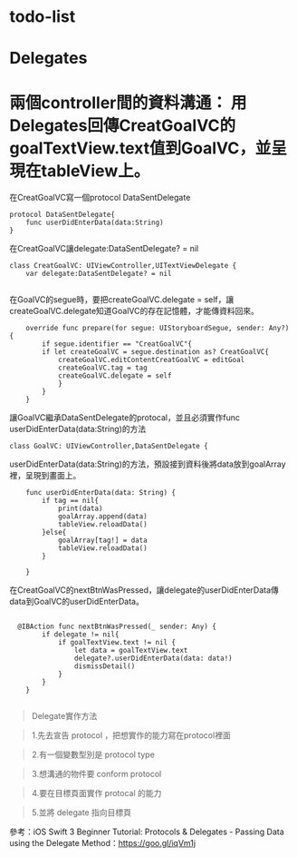 # todo-list
# Delegates
# 兩個controller間的資料溝通： 用Delegates回傳CreatGoalVC的goalTextView.text值到GoalVC，並呈現在tableView上。


在CreatGoalVC寫一個protocol DataSentDelegate

``` 
protocol DataSentDelegate{
    func userDidEnterData(data:String)
}

``` 


在CreatGoalVC讓delegate:DataSentDelegate? = nil

``` 
class CreatGoalVC: UIViewController,UITextViewDelegate {
    var delegate:DataSentDelegate? = nil
    
``` 


在GoalVC的segue時，要把createGoalVC.delegate = self，讓createGoalVC.delegate知道GoalVC的存在記憶體，才能傳資料回來。
``` 
    override func prepare(for segue: UIStoryboardSegue, sender: Any?) {
        if segue.identifier == "CreatGoalVC"{
        if let createGoalVC = segue.destination as? CreatGoalVC{
            createGoalVC.editContentCreatGoalVC = editGoal
            createGoalVC.tag = tag
            createGoalVC.delegate = self
            }
        }
    }

``` 

讓GoalVC繼承DataSentDelegate的protocal，並且必須實作func userDidEnterData(data:String)的方法
``` 
class GoalVC: UIViewController,DataSentDelegate {

```

userDidEnterData(data:String)的方法，預設接到資料後將data放到goalArray裡，呈現到畫面上。
``` 
    func userDidEnterData(data: String) {
        if tag == nil{
            print(data)
            goalArray.append(data)
            tableView.reloadData()
        }else{
            goalArray[tag!] = data
            tableView.reloadData()
        }
     
    }
``` 
 
在CreatGoalVC的nextBtnWasPressed，讓delegate的userDidEnterData傳data到GoalVC的userDidEnterData。
``` 

  @IBAction func nextBtnWasPressed(_ sender: Any) {
        if delegate != nil{
            if goalTextView.text != nil {
                let data = goalTextView.text
                delegate?.userDidEnterData(data: data!)
                dismissDetail()
            }
        }
    }
    
``` 
>Delegate實作方法

>1.先去宣告 protocol ，把想實作的能力寫在protocol裡面

>2.有一個變數型別是 protocol type

>3.想溝通的物件要 conform protocol 

>4.要在目標頁面實作 protocal 的能力

>5.並將 delegate 指向目標頁


參考：iOS Swift 3 Beginner Tutorial: Protocols & Delegates - Passing Data using the Delegate Method：https://goo.gl/iqVm1j
